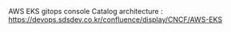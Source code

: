 AWS EKS gitops console Catalog architecture : https://devops.sdsdev.co.kr/confluence/display/CNCF/AWS-EKS